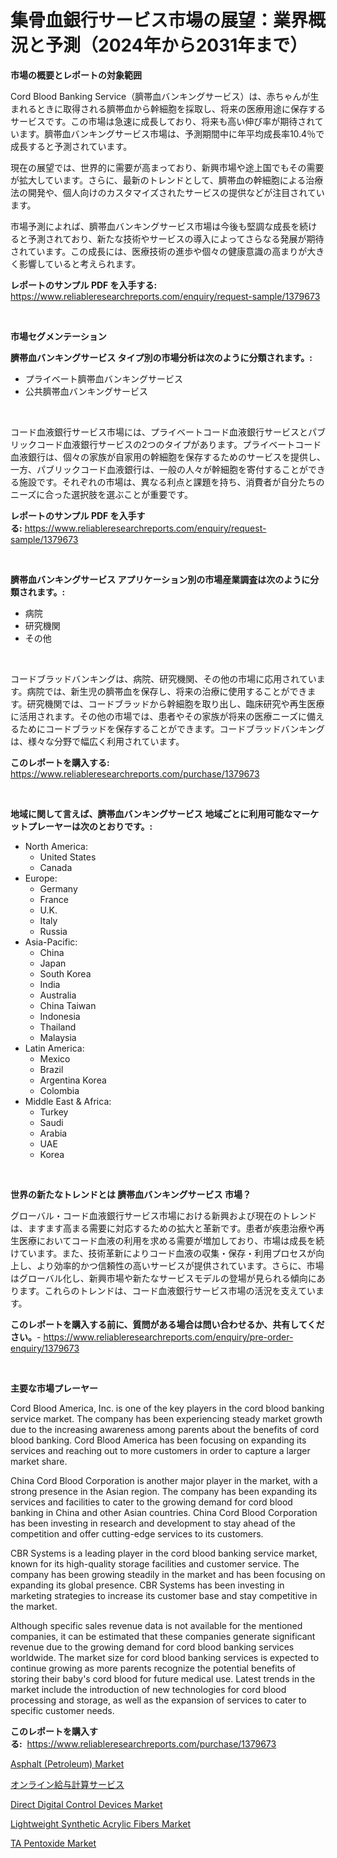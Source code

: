 <p><h1>集骨血銀行サービス市場の展望：業界概況と予測（2024年から2031年まで）</h1></p><p><strong>市場の概要とレポートの対象範囲</strong></p>
<p><p>Cord Blood Banking Service（臍帯血バンキングサービス）は、赤ちゃんが生まれるときに取得される臍帯血から幹細胞を採取し、将来の医療用途に保存するサービスです。この市場は急速に成長しており、将来も高い伸び率が期待されています。臍帯血バンキングサービス市場は、予測期間中に年平均成長率10.4％で成長すると予測されています。</p><p>現在の展望では、世界的に需要が高まっており、新興市場や途上国でもその需要が拡大しています。さらに、最新のトレンドとして、臍帯血の幹細胞による治療法の開発や、個人向けのカスタマイズされたサービスの提供などが注目されています。</p><p>市場予測によれば、臍帯血バンキングサービス市場は今後も堅調な成長を続けると予測されており、新たな技術やサービスの導入によってさらなる発展が期待されています。この成長には、医療技術の進歩や個々の健康意識の高まりが大きく影響していると考えられます。</p></p>
<p><strong>レポートのサンプル PDF を入手する:</strong> <a href="https://www.reliableresearchreports.com/enquiry/request-sample/1379673">https://www.reliableresearchreports.com/enquiry/request-sample/1379673</a></p>
<p>&nbsp;</p>
<p><strong>市場セグメンテーション</strong></p>
<p><strong>臍帯血バンキングサービス タイプ別の市場分析は次のように分類されます。:</strong></p>
<p><ul><li>プライベート臍帯血バンキングサービス</li><li>公共臍帯血バンキングサービス</li></ul></p>
<p>&nbsp;</p>
<p><p>コード血液銀行サービス市場には、プライベートコード血液銀行サービスとパブリックコード血液銀行サービスの2つのタイプがあります。プライベートコード血液銀行は、個々の家族が自家用の幹細胞を保存するためのサービスを提供し、一方、パブリックコード血液銀行は、一般の人々が幹細胞を寄付することができる施設です。それぞれの市場は、異なる利点と課題を持ち、消費者が自分たちのニーズに合った選択肢を選ぶことが重要です。</p></p>
<p><strong>レポートのサンプル PDF を入手する:</strong>&nbsp;<a href="https://www.reliableresearchreports.com/enquiry/request-sample/1379673">https://www.reliableresearchreports.com/enquiry/request-sample/1379673</a></p>
<p>&nbsp;</p>
<p><strong> 臍帯血バンキングサービス アプリケーション別の市場産業調査は次のように分類されます。:</strong></p>
<p><ul><li>病院</li><li>研究機関</li><li>その他</li></ul></p>
<p>&nbsp;</p>
<p><p>コードブラッドバンキングは、病院、研究機関、その他の市場に応用されています。病院では、新生児の臍帯血を保存し、将来の治療に使用することができます。研究機関では、コードブラッドから幹細胞を取り出し、臨床研究や再生医療に活用されます。その他の市場では、患者やその家族が将来の医療ニーズに備えるためにコードブラッドを保存することができます。コードブラッドバンキングは、様々な分野で幅広く利用されています。</p></p>
<p><strong>このレポートを購入する:</strong>&nbsp; <a href="https://www.reliableresearchreports.com/purchase/1379673">https://www.reliableresearchreports.com/purchase/1379673</a></p>
<p>&nbsp;</p>
<p><strong>地域に関して言えば、臍帯血バンキングサービス 地域ごとに利用可能なマーケットプレーヤーは次のとおりです。:</strong></p>
<p><ul>
    <li>
        North America:
        <ul>
            <li>United States</li>
            <li>Canada</li>
        </ul>
    </li>
    <li>
        Europe:
        <ul>
            <li>Germany</li>
            <li>France</li>
            <li>U.K.</li>
            <li>Italy</li>
            <li>Russia</li>
        </ul>
    </li>
    <li>
        Asia-Pacific:
        <ul>
            <li>China</li>
            <li>Japan</li>
            <li>South Korea</li>
            <li>India</li>
            <li>Australia</li>
            <li>China Taiwan</li>
            <li>Indonesia</li>
            <li>Thailand</li>
            <li>Malaysia</li>
        </ul>
    </li>
    <li>
        Latin America:
        <ul>
            <li>Mexico</li>
            <li>Brazil</li>
            <li>Argentina Korea</li>
            <li>Colombia</li>
        </ul>
    </li>
    <li>
        Middle East & Africa:
        <ul>
            <li>Turkey</li>
            <li>Saudi</li>
            <li>Arabia</li>
            <li>UAE</li>
            <li>Korea</li>
        </ul>
    </li>
    </ul></p>
<p>&nbsp;</p>
<p><strong>世界の新たなトレンドとは 臍帯血バンキングサービス 市場？</strong></p>
<p><p>グローバル・コード血液銀行サービス市場における新興および現在のトレンドは、ますます高まる需要に対応するための拡大と革新です。患者が疾患治療や再生医療においてコード血液の利用を求める需要が増加しており、市場は成長を続けています。また、技術革新によりコード血液の収集・保存・利用プロセスが向上し、より効率的かつ信頼性の高いサービスが提供されています。さらに、市場はグローバル化し、新興市場や新たなサービスモデルの登場が見られる傾向にあります。これらのトレンドは、コード血液銀行サービス市場の活況を支えています。</p></p>
<p><strong>このレポートを購入する前に、質問がある場合は問い合わせるか、共有してください。</strong>- <a href="https://www.reliableresearchreports.com/enquiry/pre-order-enquiry/1379673">https://www.reliableresearchreports.com/enquiry/pre-order-enquiry/1379673</a></p>
<p>&nbsp;</p>
<p><strong>主要な市場プレーヤー</strong></p>
<p><p>Cord Blood America, Inc. is one of the key players in the cord blood banking service market. The company has been experiencing steady market growth due to the increasing awareness among parents about the benefits of cord blood banking. Cord Blood America has been focusing on expanding its services and reaching out to more customers in order to capture a larger market share.</p><p>China Cord Blood Corporation is another major player in the market, with a strong presence in the Asian region. The company has been expanding its services and facilities to cater to the growing demand for cord blood banking in China and other Asian countries. China Cord Blood Corporation has been investing in research and development to stay ahead of the competition and offer cutting-edge services to its customers.</p><p>CBR Systems is a leading player in the cord blood banking service market, known for its high-quality storage facilities and customer service. The company has been growing steadily in the market and has been focusing on expanding its global presence. CBR Systems has been investing in marketing strategies to increase its customer base and stay competitive in the market.</p><p>Although specific sales revenue data is not available for the mentioned companies, it can be estimated that these companies generate significant revenue due to the growing demand for cord blood banking services worldwide. The market size for cord blood banking services is expected to continue growing as more parents recognize the potential benefits of storing their baby's cord blood for future medical use. Latest trends in the market include the introduction of new technologies for cord blood processing and storage, as well as the expansion of services to cater to specific customer needs.</p></p>
<p><strong>このレポートを購入する:</strong>&nbsp;&nbsp;<a href="https://www.reliableresearchreports.com/purchase/1379673">https://www.reliableresearchreports.com/purchase/1379673</a></p>
<p><p><a href="https://unruly-ladybug-44b.notion.site/Asphalt-Petroleum-Market-Research-Report-Provides-Critical-Insights-that-can-help-Shape-Business-D-2b66ca166ff242d9afe93480ca33cbb8">Asphalt (Petroleum) Market</a></p><p><a href="https://medium.com/@mikedeckw2023/%E3%82%AA%E3%83%B3%E3%83%A9%E3%82%A4%E3%83%B3%E7%B5%A6%E4%B8%8E%E3%82%B5%E3%83%BC%E3%83%93%E3%82%B9%E5%B8%82%E5%A0%B4-%E3%83%9E%E3%83%BC%E3%82%B1%E3%83%83%E3%83%88%E3%82%B7%E3%82%A7%E3%82%A2-%E5%B8%82%E5%A0%B4%E5%8B%95%E5%90%91-%E3%81%9D%E3%81%97%E3%81%A6%E5%B0%86%E6%9D%A5%E3%81%AE%E6%88%90%E9%95%B7%E3%82%92%E6%8E%A2%E3%82%8B-f205c889eb0d">オンライン給与計算サービス</a></p><p><a href="https://view.publitas.com/reportprime-1/direct-digital-control-devices-market-provides-detailed-segmentation-of-this-market-based-on-type-application-and-region-and-forecast-for-the-period-from-2024-2031/">Direct Digital Control Devices Market</a></p><p><a href="https://github.com/Sarissaschmalingtr6fz2739/Market-Research-Report-List-1/blob/main/lightweight-synthetic-acrylic-fibers-market.md">Lightweight Synthetic Acrylic Fibers Market</a></p><p><a href="https://cute-banjo-8ca.notion.site/TA-Pentoxide-Market-Research-Report-Provides-Critical-Insights-that-can-help-Shape-Business-Developm-8c8b8403016e43688b276b425456f2ff">TA Pentoxide Market</a></p></p>